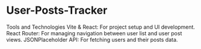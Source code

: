 # User-Posts-Tracker
Tools and Technologies Vite &amp; React: For project setup and UI development. React Router: For managing navigation between user list and user post views. JSONPlaceholder API: For fetching users and their posts data.
